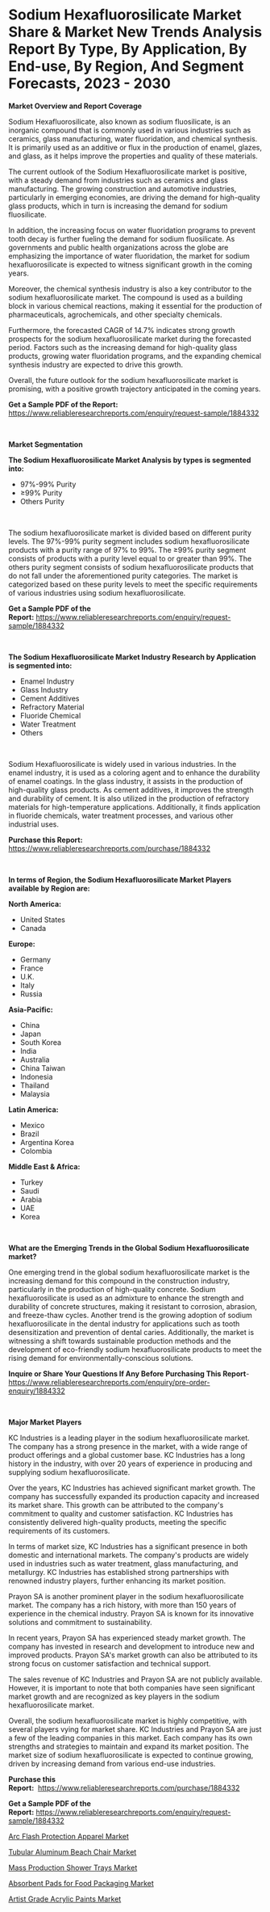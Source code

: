 <p><h1>Sodium Hexafluorosilicate Market Share & Market New Trends Analysis Report By Type, By Application, By End-use, By Region, And Segment Forecasts, 2023 - 2030</h1></p><p><strong>Market Overview and Report Coverage</strong></p>
<p><p>Sodium Hexafluorosilicate, also known as sodium fluosilicate, is an inorganic compound that is commonly used in various industries such as ceramics, glass manufacturing, water fluoridation, and chemical synthesis. It is primarily used as an additive or flux in the production of enamel, glazes, and glass, as it helps improve the properties and quality of these materials.</p><p>The current outlook of the Sodium Hexafluorosilicate market is positive, with a steady demand from industries such as ceramics and glass manufacturing. The growing construction and automotive industries, particularly in emerging economies, are driving the demand for high-quality glass products, which in turn is increasing the demand for sodium fluosilicate.</p><p>In addition, the increasing focus on water fluoridation programs to prevent tooth decay is further fueling the demand for sodium fluosilicate. As governments and public health organizations across the globe are emphasizing the importance of water fluoridation, the market for sodium hexafluorosilicate is expected to witness significant growth in the coming years.</p><p>Moreover, the chemical synthesis industry is also a key contributor to the sodium hexafluorosilicate market. The compound is used as a building block in various chemical reactions, making it essential for the production of pharmaceuticals, agrochemicals, and other specialty chemicals.</p><p>Furthermore, the forecasted CAGR of 14.7% indicates strong growth prospects for the sodium hexafluorosilicate market during the forecasted period. Factors such as the increasing demand for high-quality glass products, growing water fluoridation programs, and the expanding chemical synthesis industry are expected to drive this growth.</p><p>Overall, the future outlook for the sodium hexafluorosilicate market is promising, with a positive growth trajectory anticipated in the coming years.</p></p>
<p><strong>Get a Sample PDF of the Report:</strong> <a href="https://www.reliableresearchreports.com/enquiry/request-sample/1884332">https://www.reliableresearchreports.com/enquiry/request-sample/1884332</a></p>
<p>&nbsp;</p>
<p><strong>Market Segmentation</strong></p>
<p><strong>The Sodium Hexafluorosilicate Market Analysis by types is segmented into:</strong></p>
<p><ul><li>97%-99% Purity</li><li>≥99% Purity</li><li>Others Purity</li></ul></p>
<p>&nbsp;</p>
<p><p>The sodium hexafluorosilicate market is divided based on different purity levels. The 97%-99% purity segment includes sodium hexafluorosilicate products with a purity range of 97% to 99%. The ≥99% purity segment consists of products with a purity level equal to or greater than 99%. The others purity segment consists of sodium hexafluorosilicate products that do not fall under the aforementioned purity categories. The market is categorized based on these purity levels to meet the specific requirements of various industries using sodium hexafluorosilicate.</p></p>
<p><strong>Get a Sample PDF of the Report:</strong>&nbsp;<a href="https://www.reliableresearchreports.com/enquiry/request-sample/1884332">https://www.reliableresearchreports.com/enquiry/request-sample/1884332</a></p>
<p>&nbsp;</p>
<p><strong>The Sodium Hexafluorosilicate Market Industry Research by Application is segmented into:</strong></p>
<p><ul><li>Enamel Industry</li><li>Glass Industry</li><li>Cement Additives</li><li>Refractory Material</li><li>Fluoride Chemical</li><li>Water Treatment</li><li>Others</li></ul></p>
<p>&nbsp;</p>
<p><p>Sodium Hexafluorosilicate is widely used in various industries. In the enamel industry, it is used as a coloring agent and to enhance the durability of enamel coatings. In the glass industry, it assists in the production of high-quality glass products. As cement additives, it improves the strength and durability of cement. It is also utilized in the production of refractory materials for high-temperature applications. Additionally, it finds application in fluoride chemicals, water treatment processes, and various other industrial uses.</p></p>
<p><strong>Purchase this Report:</strong>&nbsp; <a href="https://www.reliableresearchreports.com/purchase/1884332">https://www.reliableresearchreports.com/purchase/1884332</a></p>
<p>&nbsp;</p>
<p><strong>In terms of Region, the Sodium Hexafluorosilicate Market Players available by Region are:</strong></p>
<p>
    <p> <strong> North America: </strong>
        <ul>
            <li>United States</li>
            <li>Canada</li>
        </ul>
        </p> 
    <p> <strong> Europe: </strong>
        <ul>
            <li>Germany</li>
            <li>France</li>
            <li>U.K.</li>
            <li>Italy</li>
            <li>Russia</li>
        </ul>
        </p> 
    <p> <strong> Asia-Pacific: </strong>
        <ul>
            <li>China</li>
            <li>Japan</li>
            <li>South Korea</li>
            <li>India</li>
            <li>Australia</li>
            <li>China Taiwan</li>
            <li>Indonesia</li>
            <li>Thailand</li>
            <li>Malaysia</li>
        </ul>
        </p> 
    <p> <strong> Latin America: </strong>
        <ul>
            <li>Mexico</li>
            <li>Brazil</li>
            <li>Argentina Korea</li>
            <li>Colombia</li>
        </ul>
        </p> 
    <p> <strong> Middle East & Africa: </strong>
        <ul>
            <li>Turkey</li>
            <li>Saudi</li>
            <li>Arabia</li>
            <li>UAE</li>
            <li>Korea</li>
        </ul>
    </p>
    </p>
<p>&nbsp;</p>
<p><strong>What are the Emerging Trends in the Global Sodium Hexafluorosilicate market?</strong></p>
<p><p>One emerging trend in the global sodium hexafluorosilicate market is the increasing demand for this compound in the construction industry, particularly in the production of high-quality concrete. Sodium hexafluorosilicate is used as an admixture to enhance the strength and durability of concrete structures, making it resistant to corrosion, abrasion, and freeze-thaw cycles. Another trend is the growing adoption of sodium hexafluorosilicate in the dental industry for applications such as tooth desensitization and prevention of dental caries. Additionally, the market is witnessing a shift towards sustainable production methods and the development of eco-friendly sodium hexafluorosilicate products to meet the rising demand for environmentally-conscious solutions.</p></p>
<p><strong>Inquire or Share Your Questions If Any Before Purchasing This Report</strong>- <a href="https://www.reliableresearchreports.com/enquiry/pre-order-enquiry/1884332">https://www.reliableresearchreports.com/enquiry/pre-order-enquiry/1884332</a></p>
<p>&nbsp;</p>
<p><strong>Major Market Players</strong></p>
<p><p>KC Industries is a leading player in the sodium hexafluorosilicate market. The company has a strong presence in the market, with a wide range of product offerings and a global customer base. KC Industries has a long history in the industry, with over 20 years of experience in producing and supplying sodium hexafluorosilicate.</p><p>Over the years, KC Industries has achieved significant market growth. The company has successfully expanded its production capacity and increased its market share. This growth can be attributed to the company's commitment to quality and customer satisfaction. KC Industries has consistently delivered high-quality products, meeting the specific requirements of its customers.</p><p>In terms of market size, KC Industries has a significant presence in both domestic and international markets. The company's products are widely used in industries such as water treatment, glass manufacturing, and metallurgy. KC Industries has established strong partnerships with renowned industry players, further enhancing its market position.</p><p>Prayon SA is another prominent player in the sodium hexafluorosilicate market. The company has a rich history, with more than 150 years of experience in the chemical industry. Prayon SA is known for its innovative solutions and commitment to sustainability.</p><p>In recent years, Prayon SA has experienced steady market growth. The company has invested in research and development to introduce new and improved products. Prayon SA's market growth can also be attributed to its strong focus on customer satisfaction and technical support.</p><p>The sales revenue of KC Industries and Prayon SA are not publicly available. However, it is important to note that both companies have seen significant market growth and are recognized as key players in the sodium hexafluorosilicate market.</p><p>Overall, the sodium hexafluorosilicate market is highly competitive, with several players vying for market share. KC Industries and Prayon SA are just a few of the leading companies in this market. Each company has its own strengths and strategies to maintain and expand its market position. The market size of sodium hexafluorosilicate is expected to continue growing, driven by increasing demand from various end-use industries.</p></p>
<p><strong>Purchase this Report:</strong>&nbsp;&nbsp;<a href="https://www.reliableresearchreports.com/purchase/1884332">https://www.reliableresearchreports.com/purchase/1884332</a></p>
<p></p>
<p><strong>Get a Sample PDF of the Report:</strong>&nbsp;<a href="https://www.reliableresearchreports.com/enquiry/request-sample/1884332">https://www.reliableresearchreports.com/enquiry/request-sample/1884332</a></p>
<p><p><a href="https://medium.com/@loretashyti01/arc-flash-protection-apparel-market-size-reveals-the-best-marketing-channels-in-global-industry-14dd59d8c785">Arc Flash Protection Apparel Market</a></p><p><a href="https://medium.com/@anilaxhafa2022/tubular-aluminum-beach-chair-market-comprehensive-assessment-by-type-application-and-geography-3987018822b0">Tubular Aluminum Beach Chair Market</a></p><p><a href="https://medium.com/@juliecastro06/mass-production-shower-trays-market-insights-into-market-cagr-market-trends-and-growth-b5b77cdaec7f">Mass Production Shower Trays Market</a></p><p><a href="https://medium.com/@sarademiri71/absorbent-pads-for-food-packaging-market-focuses-on-market-share-size-and-projected-forecast-till-2b20b91976b9">Absorbent Pads for Food Packaging Market</a></p><p><a href="https://medium.com/@klebogdani/decoding-artist-grade-acrylic-paints-market-metrics-market-share-trends-and-growth-patterns-1337e389f2c5">Artist Grade Acrylic Paints Market</a></p></p>